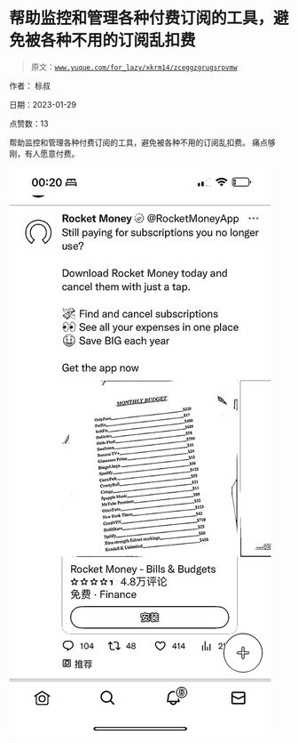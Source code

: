 # 帮助监控和管理各种付费订阅的工具，避免被各种不用的订阅乱扣费

> 原文：[`www.yuque.com/for_lazy/xkrm14/zceggzgrugsrpvmw`](https://www.yuque.com/for_lazy/xkrm14/zceggzgrugsrpvmw)



作者： 标叔 

日期：2023-01-29 

点赞数：13 

帮助监控和管理各种付费订阅的工具，避免被各种不用的订阅乱扣费。 痛点够刚，有人愿意付费。 

![](img/134b8c931a3062fbbbb4e18f7a9c70cd.png) 

